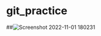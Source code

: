 # git_practice
##![Screenshot 2022-11-01 180231](https://user-images.githubusercontent.com/60761935/199350689-511bc458-5f0e-46d7-9af7-bc80e608cc80.jpg)
